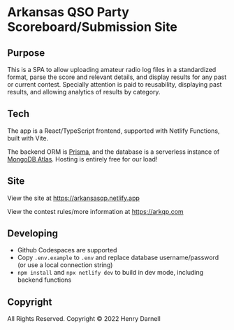 # Arkansas QSO Party Scoreboard/Submission Site

## Purpose

This is a SPA to allow uploading amateur radio log files in a standardized format, parse the score and relevant details, and display results for any past or current contest. Specially attention is paid to reusability, displaying past results, and allowing analytics of results by category.

## Tech

The app is a React/TypeScript frontend, supported with Netlify Functions, built with Vite.

The backend ORM is [Prisma](https://www.prisma.io/), and the database is a serverless instance of [MongoDB Atlas](https://www.mongodb.com/atlas/database). Hosting is entirely free for our load!

## Site

View the site at https://arkansasqp.netlify.app

View the contest rules/more information at https://arkqp.com

## Developing

- Github Codespaces are supported
- Copy `.env.example` to `.env` and replace database username/password (or use a local connection string)
- `npm install` and `npx netlify dev` to build in dev mode, including backend functions

## Copyright

All Rights Reserved. Copyright © 2022 Henry Darnell
